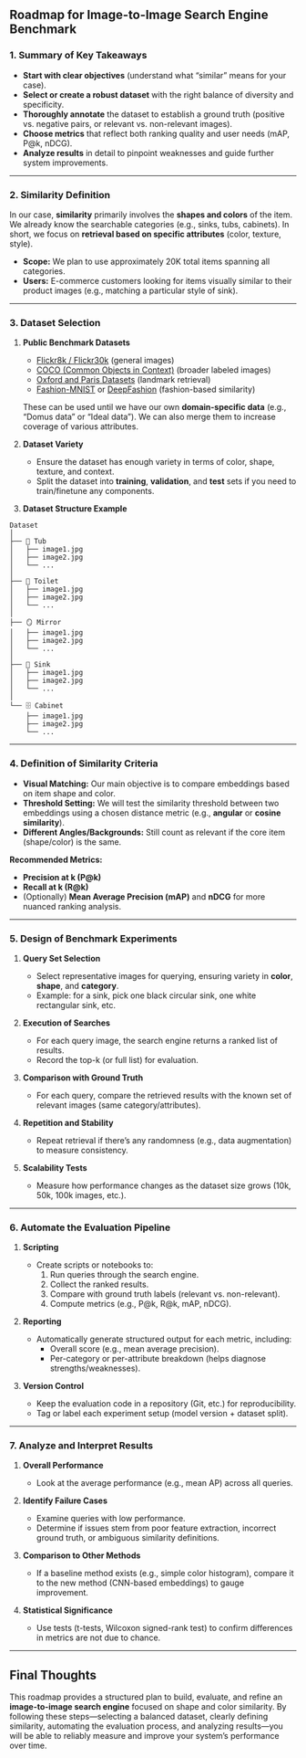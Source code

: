 ## **Roadmap for Image-to-Image Search Engine Benchmark**

### **1. Summary of Key Takeaways**
- **Start with clear objectives** (understand what “similar” means for your case).
- **Select or create a robust dataset** with the right balance of diversity and specificity.
- **Thoroughly annotate** the dataset to establish a ground truth (positive vs. negative pairs, or relevant vs. non-relevant images).
- **Choose metrics** that reflect both ranking quality and user needs (mAP, P@k, nDCG).
- **Analyze results** in detail to pinpoint weaknesses and guide further system improvements.

---

### **2. Similarity Definition**

In our case, **similarity** primarily involves the **shapes and colors** of the item. We already know the searchable categories (e.g., sinks, tubs, cabinets). In short, we focus on **retrieval based on specific attributes** (color, texture, style).  

- **Scope:** We plan to use approximately 20K total items spanning all categories.  
- **Users:** E-commerce customers looking for items visually similar to their product images (e.g., matching a particular style of sink).

---

### **3. Dataset Selection**

1. **Public Benchmark Datasets**  
   - [Flickr8k / Flickr30k](https://www.kaggle.com/datasets/hsrobo/flickr30k) (general images)  
   - [COCO (Common Objects in Context)](https://cocodataset.org/) (broader labeled images)  
   - [Oxford and Paris Datasets](http://www.robots.ox.ac.uk/~vgg/data/oxbuildings/) (landmark retrieval)  
   - [Fashion-MNIST](https://github.com/zalandoresearch/fashion-mnist) or [DeepFashion](http://mmlab.ie.cuhk.edu.hk/projects/DeepFashion.html) (fashion-based similarity)  

   These can be used until we have our own **domain-specific data** (e.g., “Domus data” or “Ideal data”). We can also merge them to increase coverage of various attributes.

2. **Dataset Variety**  
   - Ensure the dataset has enough variety in terms of color, shape, texture, and context.  
   - Split the dataset into **training**, **validation**, and **test** sets if you need to train/finetune any components.

3. **Dataset Structure Example**  
```
Dataset
│
├── 🛁 Tub
│   ├── image1.jpg
│   ├── image2.jpg
│   └── ...
│
├── 🚽 Toilet
│   ├── image1.jpg
│   ├── image2.jpg
│   └── ...
│
├── 🪞 Mirror
│   ├── image1.jpg
│   ├── image2.jpg
│   └── ...
│
├── 🚰 Sink
│   ├── image1.jpg
│   ├── image2.jpg
│   └── ...
│
└── 🗄️ Cabinet
    ├── image1.jpg
    ├── image2.jpg
    └── ...
```

---

### **4. Definition of Similarity Criteria**

- **Visual Matching:** Our main objective is to compare embeddings based on item shape and color.
- **Threshold Setting:** We will test the similarity threshold between two embeddings using a chosen distance metric (e.g., **angular** or **cosine similarity**).  
- **Different Angles/Backgrounds:** Still count as relevant if the core item (shape/color) is the same.  

**Recommended Metrics:**  
- **Precision at k (P@k)**  
- **Recall at k (R@k)**  
- (Optionally) **Mean Average Precision (mAP)** and **nDCG** for more nuanced ranking analysis.

---

### **5. Design of Benchmark Experiments**

1. **Query Set Selection**  
   - Select representative images for querying, ensuring variety in **color**, **shape**, and **category**.  
   - Example: for a sink, pick one black circular sink, one white rectangular sink, etc.

2. **Execution of Searches**  
   - For each query image, the search engine returns a ranked list of results.  
   - Record the top-k (or full list) for evaluation.

3. **Comparison with Ground Truth**  
   - For each query, compare the retrieved results with the known set of relevant images (same category/attributes).

4. **Repetition and Stability**  
   - Repeat retrieval if there’s any randomness (e.g., data augmentation) to measure consistency.

5. **Scalability Tests**  
   - Measure how performance changes as the dataset size grows (10k, 50k, 100k images, etc.).

---

### **6. Automate the Evaluation Pipeline**

1. **Scripting**  
   - Create scripts or notebooks to:  
     1. Run queries through the search engine.  
     2. Collect the ranked results.  
     3. Compare with ground truth labels (relevant vs. non-relevant).  
     4. Compute metrics (e.g., P@k, R@k, mAP, nDCG).

2. **Reporting**  
   - Automatically generate structured output for each metric, including:  
     - Overall score (e.g., mean average precision).  
     - Per-category or per-attribute breakdown (helps diagnose strengths/weaknesses).

3. **Version Control**  
   - Keep the evaluation code in a repository (Git, etc.) for reproducibility.  
   - Tag or label each experiment setup (model version + dataset split).

---

### **7. Analyze and Interpret Results**

1. **Overall Performance**  
   - Look at the average performance (e.g., mean AP) across all queries.

2. **Identify Failure Cases**  
   - Examine queries with low performance.  
   - Determine if issues stem from poor feature extraction, incorrect ground truth, or ambiguous similarity definitions.

3. **Comparison to Other Methods**  
   - If a baseline method exists (e.g., simple color histogram), compare it to the new method (CNN-based embeddings) to gauge improvement.

4. **Statistical Significance**  
   - Use tests (t-tests, Wilcoxon signed-rank test) to confirm differences in metrics are not due to chance.

---

## **Final Thoughts**
This roadmap provides a structured plan to build, evaluate, and refine an **image-to-image search engine** focused on shape and color similarity. By following these steps—selecting a balanced dataset, clearly defining similarity, automating the evaluation process, and analyzing results—you will be able to reliably measure and improve your system’s performance over time. 
